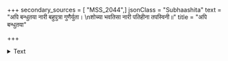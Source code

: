 +++
secondary_sources = [ "MSS_2044",]
jsonClass = "Subhaashita"
text = "अपि बन्धुतया नारी बहुपुत्रा गुणैर्युता।  \nशोच्या भवतिसा नारी पतिहीना तपस्विनी॥"
title = "अपि बन्धुतया"

+++

<details><summary>Text</summary>

अपि बन्धुतया नारी बहुपुत्रा गुणैर्युता।  
शोच्या भवतिसा नारी पतिहीना तपस्विनी॥
</details>
